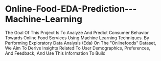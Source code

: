 # Online-Food-EDA-Prediction---Machine-Learning
The Goal Of This Project Is To Analyze And Predict Consumer Behavior Towards Online Food Services Using Machine Learning Techniques. By Performing Exploratory Data Analysis (Eda) On The "Onlinefoods" Dataset, We Aim To Derive Insights Related To User Demographics, Preferences, And Feedback, And Use This Information To Build
